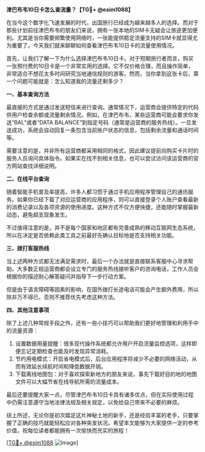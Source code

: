 **津巴布韦10日卡怎么查流量？【TG💪+ @esim1088】**

在当今这个数字化飞速发展的时代，出国旅行已经成为越来越多人的选择。而对于那些计划前往津巴布韦的朋友们来说，拥有一张本地的SIM卡无疑会让旅途更加便利。尤其是当你需要频繁使用网络时，一张能提供稳定流量支持的SIM卡就显得尤为重要了。今天我们就来聊聊如何查看津巴布韦10日卡的流量使用情况。

首先，让我们了解一下为什么选择津巴布韦10日卡。对于短期旅行者而言，购买一张预付费的10日卡是一个非常实用的选择。它不仅价格合理，而且操作简单，非常适合不想花太多时间研究当地通信规则的游客。然而，当你拿到这张卡后，第一个问题可能就是：怎么知道我的流量还剩多少？

**一、基本查询方法**

最直接的方式是通过发送短信来进行查询。通常情况下，运营商会提供特定的代码供用户检查余额或流量剩余情况。例如，在津巴布韦，某些运营商可能会要求你发送“BAL”或者“DATA BALANCE”到指定号码（通常是运营商的服务热线）。一旦发送成功，系统会自动回复一条包含当前账户状态的信息，包括剩余流量和通话时间等。

需要注意的是，并非所有运营商都采用相同的格式，因此建议提前向购买卡片时的服务人员询问具体指令。如果实在找不到相关信息，也可以尝试访问该运营商的官方网站查找详细说明。

**二、在线平台查询**

随着智能手机普及率提高，许多人都习惯于通过手机应用程序管理自己的通讯服务。如果你已经下载了对应运营商的应用程序，则可以直接登录个人账户查看最新的消费记录以及各项资源的使用进度。这种方式不仅方便快捷，还能随时掌握最新动态，避免超支现象发生。

不过值得注意的是，并不是每个国家和地区都有完善成熟的移动互联网生态系统，所以在决定是否依赖此类工具之前最好先确认目标地是否支持相关功能。

**三、拨打客服热线**

当上述两种方式都无法满足需求时，最后一个办法就是直接联系客服中心寻求帮助。大多数正规运营商都会设立专门的服务热线接听客户的咨询电话，工作人员会根据你的描述耐心解答疑问并指导下一步行动方案。

但是由于语言障碍等因素的影响，在国外拨打长途电话可能会产生额外费用，所以除非万不得已，否则不推荐优先考虑这种方法。

**四、其他注意事项**

除了上述几种常规手段之外，还有一些小技巧可以帮助我们更好地管理和利用手中的流量资源：

1. 设置数据用量提醒：很多现代操作系统都允许用户开启流量监控选项，这样即便忘记定期检查也能及时发现异常消耗。
2. 节约用电模式：开启省电模式后，后台应用程序将减少不必要的网络活动，从而有效延长续航时间和降低数据开销。
3. 下载离线地图包：对于喜欢探索新地方的朋友来说，事先下载好目的地的地图文件可以大幅节省在线导航所需的流量成本。

最后还要提醒大家一点，尽管津巴布韦10日卡具有诸多优点，但在实际使用过程中仍需注意遵守当地法律法规及相关规定，以免给自己带来不必要的麻烦。

综上所述，无论你是初次踏足这片神秘土地的新手，还是经验丰富的老手，只要掌握了正确的技巧就能轻松应对各种突发状况。希望本文能够为大家提供一定的参考价值，祝每位读者都能拥有一次愉快而充实的旅程！

[[TG💪+ @esim1088](https://t.me/s/esim1088) ![Image](https://i.postimg.cc/4NQfJmqS/Snipaste-2025-05-13-00-14-12.png)]